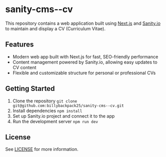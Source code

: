 # sanity-cms--cv

This repository contains a web application built using [Next.js](https://nextjs.org/) and [Sanity.io](https://www.sanity.io/) to maintain and display a CV (Curriculum Vitae).

## Features

- Modern web app built with Next.js for fast, SEO-friendly performance
- Content management powered by Sanity.io, allowing easy updates to CV content
- Flexible and customizable structure for personal or professional CVs

## Getting Started

1. Clone the repository `git clone git@github.com:billybackpack25/sanity-cms--cv.git`
2. Install dependencies `npm install`
3. Set up Sanity.io project and connect it to the app
4. Run the development server `npm run dev`

## License

See [LICENSE](LICENSE) for more information.
